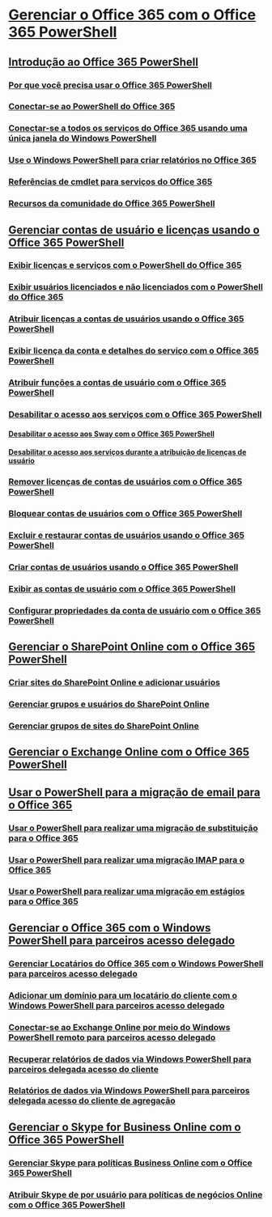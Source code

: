 
# [Gerenciar o Office 365 com o Office 365 PowerShell](manage-office-365-with-office-365-powershell.md)
## [Introdução ao Office 365 PowerShell](getting-started-with-office-365-powershell.md)
### [Por que você precisa usar o Office 365 PowerShell](why-you-need-to-use-office-365-powershell.md)
### [Conectar-se ao PowerShell do Office 365](connect-to-office-365-powershell.md)
### [Conectar-se a todos os serviços do Office 365 usando uma única janela do Windows PowerShell](connect-to-all-office-365-services-in-a-single-windows-powershell-window.md)
### [Use o Windows PowerShell para criar relatórios no Office 365](use-windows-powershell-to-create-reports-in-office-365.md)
### [Referências de cmdlet para serviços do Office 365](cmdlet-references-for-office-365-services.md)
### [Recursos da comunidade do Office 365 PowerShell](office-365-powershell-community-resources.md)
## [Gerenciar contas de usuário e licenças usando o Office 365 PowerShell](manage-user-accounts-and-licenses-with-office-365-powershell.md)
### [Exibir licenças e serviços com o PowerShell do Office 365](view-licenses-and-services-with-office-365-powershell.md)
### [Exibir usuários licenciados e não licenciados com o PowerShell do Office 365](view-licensed-and-unlicensed-users-with-office-365-powershell.md)
### [Atribuir licenças a contas de usuários usando o Office 365 PowerShell](assign-licenses-to-user-accounts-with-office-365-powershell.md)
### [Exibir licença da conta e detalhes do serviço com o Office 365 PowerShell](view-account-license-and-service-details-with-office-365-powershell.md)
### [Atribuir funções a contas de usuário com o Office 365 PowerShell](assign-roles-to-user-accounts-with-office-365-powershell.md)
### [Desabilitar o acesso aos serviços com o Office 365 PowerShell](disable-access-to-services-with-office-365-powershell.md)
#### [Desabilitar o acesso aos Sway com o Office 365 PowerShell](disable-access-to-sway-with-office-365-powershell.md)
#### [Desabilitar o acesso aos serviços durante a atribuição de licenças de usuário](disable-access-to-services-while-assigning-user-licenses.md)
### [Remover licenças de contas de usuários com o Office 365 PowerShell](remove-licenses-from-user-accounts-with-office-365-powershell.md)
### [Bloquear contas de usuários com o Office 365 PowerShell](block-user-accounts-with-office-365-powershell.md)
### [Excluir e restaurar contas de usuários usando o Office 365 PowerShell](delete-and-restore-user-accounts-with-office-365-powershell.md)
### [Criar contas de usuários usando o Office 365 PowerShell](create-user-accounts-with-office-365-powershell.md)
### [Exibir as contas de usuário com o Office 365 PowerShell](view-user-accounts-with-office-365-powershell.md)
### [Configurar propriedades da conta de usuário com o Office 365 PowerShell](configure-user-account-properties-with-office-365-powershell.md)
## [Gerenciar o SharePoint Online com o Office 365 PowerShell](manage-sharepoint-online-with-office-365-powershell.md)
### [Criar sites do SharePoint Online e adicionar usuários](create-sharepoint-sites-and-add-users-with-powershell.md)
### [Gerenciar grupos e usuários do SharePoint Online](manage-sharepoint-users-and-groups-with-powershell.md)
### [Gerenciar grupos de sites do SharePoint Online](manage-sharepoint-site-groups-with-powershell.md)
## [Gerenciar o Exchange Online com o Office 365 PowerShell](manage-exchange-online-with-office-365-powershell.md)
## [Usar o PowerShell para a migração de email para o Office 365](use-powershell-for-email-migration-to-office-365.md)
### [Usar o PowerShell para realizar uma migração de substituição para o Office 365](use-powershell-to-perform-a-cutover-migration-to-office-365.md)
### [Usar o PowerShell para realizar uma migração IMAP para o Office 365](use-powershell-to-perform-an-imap-migration-to-office-365.md)
### [Usar o PowerShell para realizar uma migração em estágios para o Office 365](use-powershell-to-perform-a-staged-migration-to-office-365.md)
## [Gerenciar o Office 365 com o Windows PowerShell para parceiros acesso delegado](manage-office-365-with-windows-powershell-for-delegated-access-permissions-dap-p.md)
### [Gerenciar Locatários do Office 365 com o Windows PowerShell para parceiros acesso delegado](manage-office-365-tenants-with-windows-powershell-for-delegated-access-permissio.md)
### [Adicionar um domínio para um locatário do cliente com o Windows PowerShell para parceiros acesso delegado](add-a-domain-to-a-client-tenancy-with-windows-powershell-for-delegated-access-pe.md)
### [Conectar-se ao Exchange Online por meio do Windows PowerShell remoto para parceiros acesso delegado](connect-to-exchange-online-tenants-with-remote-windows-powershell-for-delegated.md)
### [Recuperar relatórios de dados via Windows PowerShell para parceiros delegada acesso do cliente](retrieve-customer-tenant-reporting-data-with-windows-powershell-for-delegated-ac.md)
### [Relatórios de dados via Windows PowerShell para parceiros delegada acesso do cliente de agregação](aggregate-customer-reporting-data-via-windows-powershell-for-delegated-access-pe.md)
## [Gerenciar o Skype for Business Online com o Office 365 PowerShell](manage-skype-for-business-online-with-office-365-powershell.md)
### [Gerenciar Skype para políticas Business Online com o Office 365 PowerShell](manage-skype-for-business-online-policies-with-office-365-powershell.md)
### [Atribuir Skype de por usuário para políticas de negócios Online com o Office 365 PowerShell](assign-per-user-skype-for-business-online-policies-with-office-365-powershell.md)

